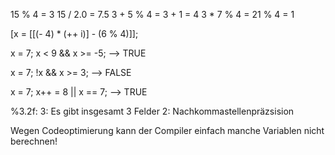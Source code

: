 15 % 4 = 3
15 / 2.0 = 7.5
3 + 5 % 4 = 3 + 1 = 4
3 \* 7 % 4 = 21 % 4 = 1

\[x = \[\[(- 4) \* (++ i)] - (6 % 4)]];

x = 7;
x < 9 && x >= -5; 
--> TRUE

x = 7;
!x && x >= 3;
--> FALSE

x = 7;
x++ = 8 || x == 7;
--> TRUE

%3.2f: 
3: Es gibt insgesamt 3 Felder
2: Nachkommastellenpräzsision

Wegen Codeoptimierung kann der Compiler einfach manche Variablen nicht berechnen!